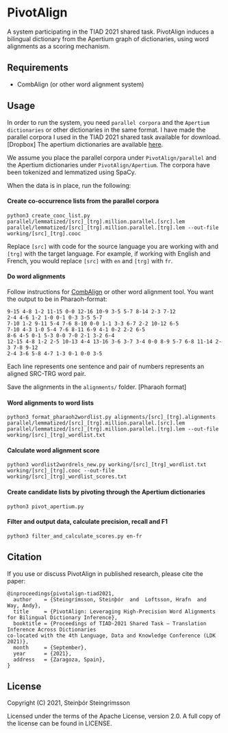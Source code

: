 PivotAlign
==============
A system participating in the TIAD 2021 shared task. PivotAlign induces a bilingual dictionary from the Apertium graph of dictionaries, using word alignments as a scoring mechanism.

Requirements
--------
- CombAlign (or other word alignment system)

Usage
--------
In order to run the system, you need `parallel corpora` and the `Apertium dictionaries` or other dictionaries in the same format. I have made the parallel corpora I used in the TIAD 2021 shared task available for download. [Dropbox] The apertium dictionaries are available [here](https://tiad2021.unizar.es/data/TransSets_ApertiumRDFv2_1_CSV.zip).  

We assume you place the parallel corpora under `PivotAlign/parallel` and the Apertium dictionaries under `PivotAlign/Apertium`. The corpora have been tokenized and lemmatized using SpaCy.

When the data is in place, run the following:

#### Create co-occurrence lists from the parallel corpora
```
python3 create_cooc_list.py parallel/lemmatized/[src]_[trg].million.parallel.[src].lem parallel/lemmatized/[src]_[trg].million.parallel.[trg].lem --out-file working/[src]_[trg].cooc
```
Replace `[src]` with code for the source language you are working with and `[trg]` with the target language. For example, if working with English and French, you would replace `[src]` with `en` and `[trg]` with `fr`.

#### Do word alignments
Follow instructions for [CombAlign](https://github.com/steinst/CombAlign) or other word alignment tool. You want the output to be in Pharaoh-format:

```
9-15 4-8 1-2 11-15 0-0 12-16 10-9 3-5 5-7 8-14 2-3 7-12
2-4 4-6 1-2 1-0 0-1 0-3 3-5 5-7
7-10 1-2 9-11 5-4 7-6 8-10 0-0 1-1 3-3 6-7 2-2 10-12 6-5
7-10 4-3 1-0 5-4 7-6 8-11 6-9 4-1 0-2 2-2 6-5
8-6 4-5 0-1 5-3 0-0 7-0 2-1 3-2 6-4
12-15 4-8 1-2 2-5 10-13 4-4 13-16 3-6 3-7 3-4 0-0 8-9 5-7 6-8 11-14 2-3 7-8 9-12
2-4 3-6 5-8 4-7 1-3 0-1 0-0 3-5
```
Each line represents one sentence and pair of numbers represents an aligned SRC-TRG word pair.

Save the alignments in the `alignments/` folder.
[Pharaoh format]

#### Word alignments to word lists
```
python3 format_pharaoh2wordlist.py alignments/[src]_[trg].alignments parallel/lemmatized/[src]_[trg].million.parallel.[src].lem parallel/lemmatized/[src]_[trg].million.parallel.[trg].lem --out-file working/[src]_[trg]_wordlist.txt
```

#### Calculate word alignment score
```
python3 wordlist2wordrels_new.py working/[src]_[trg]_wordlist.txt working/[src]_[trg].cooc --out-file working/[src]_[trg]_wordlist_scores.txt
```

#### Create candidate lists by pivoting through the Apertium dictionaries
```
python3 pivot_apertium.py
```

#### Filter and output data, calculate precision, recall and F1
```
python3 filter_and_calculate_scores.py en-fr
```

Citation
-------
If you use or discuss PivotAlign in published research, please cite the paper:
```
@inproceedings{pivotalign-tiad2021,
  author    = {Steingrímsson, Steinþór  and  Loftsson, Hrafn  and  Way, Andy},
  title     = {PivotAlign: Leveraging High-Precision Word Alignments for Bilingual Dictionary Inference},
  booktitle = {Proceedings of TIAD-2021 Shared Task – Translation Inference Across Dictionaries
co-located with the 4th Language, Data and Knowledge Conference (LDK 2021)},
  month     = {September},
  year      = {2021},
  address   = {Zaragoza, Spain},
}
```

License
-------

Copyright (C) 2021, Steinþór Steingrímsson

Licensed under the terms of the Apache License, version 2.0. A full copy of the license can be found in LICENSE.